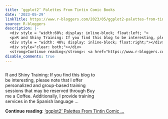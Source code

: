 ```yaml
---
title: ‘ggplot2’ Palettes From Tintin Comic Books
date: '2023-05-29'
linkTitle: https://www.r-bloggers.com/2023/05/ggplot2-palettes-from-tintin-comic-books/
source: R-bloggers
description: |-
  <div style = "width:60%; display: inline-block; float:left; ">
  <p>R and Shiny Training: If you find this blog to be interesting, please note that I offer personalized and group-based training sessions that may be reserved through Buy me a Coffee. Additionally, I provide training services in the Spanish language ...</p></div>
  <div style = "width: 40%; display: inline-block; float:right;"></div>
  <div style="clear: both;"></div>
  <strong>Continue reading</strong>: <a href="https://www.r-bloggers.com/2023/05/ggplot2-palettes-from-tintin-comic-books/">‘ggplot2’ Palettes From Tintin Comic ...
disable_comments: true
---
```

<div style = "width:60%; display: inline-block; float:left; ">
<p>R and Shiny Training: If you find this blog to be interesting, please note that I offer personalized and group-based training sessions that may be reserved through Buy me a Coffee. Additionally, I provide training services in the Spanish language ...</p></div>
<div style = "width: 40%; display: inline-block; float:right;"></div>
<div style="clear: both;"></div>
<strong>Continue reading</strong>: <a href="https://www.r-bloggers.com/2023/05/ggplot2-palettes-from-tintin-comic-books/">‘ggplot2’ Palettes From Tintin Comic ...